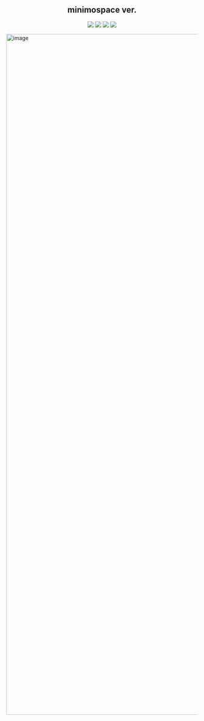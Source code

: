 <h2 align="center"> minimospace ver.</h2>
<p align="center">
<img src ="https://img.shields.io/badge/Next.js-000000.svg?style=for-the-badge&logo=nextdotjs&logoColor=white">
<img src ="https://img.shields.io/badge/Tailwind%20CSS-06B6D4.svg?style=for-the-badge&logo=Tailwind-CSS&logoColor=white">
<img src ="https://img.shields.io/badge/Spotify-1DB954.svg?style=for-the-badge&logo=Spotify&logoColor=white">
<img src ="https://img.shields.io/badge/Vercel-000000.svg?style=for-the-badge&logo=Vercel&logoColor=white">
</p>
<img width="1792" alt="image" src="https://github.com/lakshaybhushan/lakshb.me-minimal/assets/74349407/d478569e-8552-48b1-8cd2-d3223b662f69">


